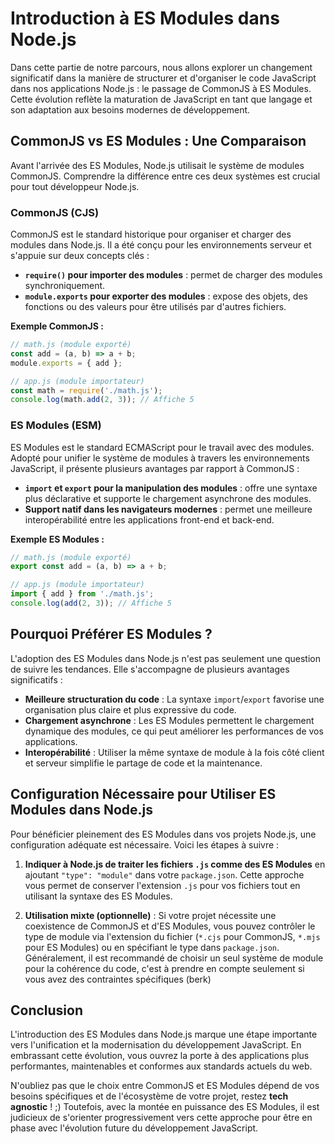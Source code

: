 # Introduction à ES Modules dans Node.js

Dans cette partie de notre parcours, nous allons explorer un changement significatif dans la manière de structurer et d'organiser le code JavaScript dans nos applications Node.js : le passage de CommonJS à ES Modules. Cette évolution reflète la maturation de JavaScript en tant que langage et son adaptation aux besoins modernes de développement.

## CommonJS vs ES Modules : Une Comparaison

Avant l'arrivée des ES Modules, Node.js utilisait le système de modules CommonJS. Comprendre la différence entre ces deux systèmes est crucial pour tout développeur Node.js.

### CommonJS (CJS)

CommonJS est le standard historique pour organiser et charger des modules dans Node.js. Il a été conçu pour les environnements serveur et s'appuie sur deux concepts clés :

- **`require()` pour importer des modules** : permet de charger des modules synchroniquement.
- **`module.exports` pour exporter des modules** : expose des objets, des fonctions ou des valeurs pour être utilisés par d'autres fichiers.

**Exemple CommonJS :**

```js
// math.js (module exporté)
const add = (a, b) => a + b;
module.exports = { add };

// app.js (module importateur)
const math = require('./math.js');
console.log(math.add(2, 3)); // Affiche 5
```

### ES Modules (ESM)

ES Modules est le standard ECMAScript pour le travail avec des modules. Adopté pour unifier le système de modules à travers les environnements JavaScript, il présente plusieurs avantages par rapport à CommonJS :

- **`import` et `export` pour la manipulation des modules** : offre une syntaxe plus déclarative et supporte le chargement asynchrone des modules.
- **Support natif dans les navigateurs modernes** : permet une meilleure interopérabilité entre les applications front-end et back-end.

**Exemple ES Modules :**

```js
// math.js (module exporté)
export const add = (a, b) => a + b;

// app.js (module importateur)
import { add } from './math.js';
console.log(add(2, 3)); // Affiche 5
```

## Pourquoi Préférer ES Modules ?

L'adoption des ES Modules dans Node.js n'est pas seulement une question de suivre les tendances. Elle s'accompagne de plusieurs avantages significatifs :

- **Meilleure structuration du code** : La syntaxe `import`/`export` favorise une organisation plus claire et plus expressive du code.
- **Chargement asynchrone** : Les ES Modules permettent le chargement dynamique des modules, ce qui peut améliorer les performances de vos applications.
- **Interopérabilité** : Utiliser la même syntaxe de module à la fois côté client et serveur simplifie le partage de code et la maintenance.

## Configuration Nécessaire pour Utiliser ES Modules dans Node.js

Pour bénéficier pleinement des ES Modules dans vos projets Node.js, une configuration adéquate est nécessaire. Voici les étapes à suivre :

1. **Indiquer à Node.js de traiter les fichiers `.js` comme des ES Modules** en ajoutant `"type": "module"` dans votre `package.json`. Cette approche vous permet de conserver l'extension `.js` pour vos fichiers tout en utilisant la syntaxe des ES Modules.

2. **Utilisation mixte (optionnelle)** : Si votre projet nécessite une coexistence de CommonJS et d'ES Modules, vous pouvez contrôler le type de module via l'extension du fichier (`*.cjs` pour CommonJS, `*.mjs` pour ES Modules) ou en spécifiant le type dans `package.json`. Généralement, il est recommandé de choisir un seul système de module pour la cohérence du code, c'est à prendre en compte seulement si vous avez des contraintes spécifiques (berk)

## Conclusion

L'introduction des ES Modules dans Node.js marque une étape importante vers l'unification et la modernisation du développement JavaScript. En embrassant cette évolution, vous ouvrez la porte à des applications plus performantes, maintenables et conformes aux standards actuels du web.

N'oubliez pas que le choix entre CommonJS et ES Modules dépend de vos besoins spécifiques et de l'écosystème de votre projet, restez **tech agnostic** ! ;)
Toutefois, avec la montée en puissance des ES Modules, il est judicieux de s'orienter progressivement vers cette approche pour être en phase avec l'évolution future du développement JavaScript.

